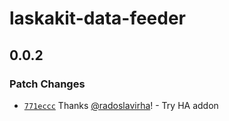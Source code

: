 # laskakit-data-feeder

## 0.0.2

### Patch Changes

- [`771eccc`](https://github.com/radoslavirha/ha-addons/commit/771eccc88a25db31c0ba7b1b141d27a95ae750d8) Thanks [@radoslavirha](https://github.com/radoslavirha)! - Try HA addon
